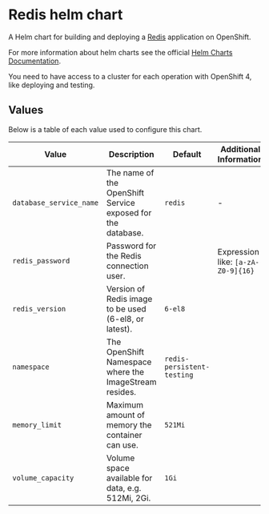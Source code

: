 # Redis helm chart

A Helm chart for building and deploying a [Redis](https://github/sclorg/redis-container) application on OpenShift.

For more information about helm charts see the official [Helm Charts Documentation](https://helm.sh/).

You need to have access to a cluster for each operation with OpenShift 4, like deploying and testing.

## Values
Below is a table of each value used to configure this chart.

| Value                                       | Description | Default | Additional Information |
|---------------------------------------------| ----------- | -- | ---------------------- |
| `database_service_name`                     | The name of the OpenShift Service exposed for the database. | `redis` | - |
| `redis_password`                            | Password for the Redis connection user. |  | Expression like: `[a-zA-Z0-9]{16}` |
| `redis_version`                             | Version of Redis image to be used (6-el8, or latest). | `6-el8` |  |
| `namespace`                                 | The OpenShift Namespace where the ImageStream resides. | `redis-persistent-testing` | |
| `memory_limit`                              | Maximum amount of memory the container can use. | `521Mi` |  |
| `volume_capacity`                           | Volume space available for data, e.g. 512Mi, 2Gi. | `1Gi` |  |
